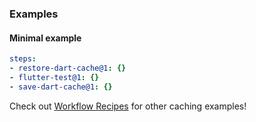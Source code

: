 ### Examples

#### Minimal example
```yaml
steps:
- restore-dart-cache@1: {}
- flutter-test@1: {}
- save-dart-cache@1: {}
```

Check out [Workflow Recipes](https://github.com/bitrise-io/workflow-recipes#-key-based-caching-beta) for other caching examples!
